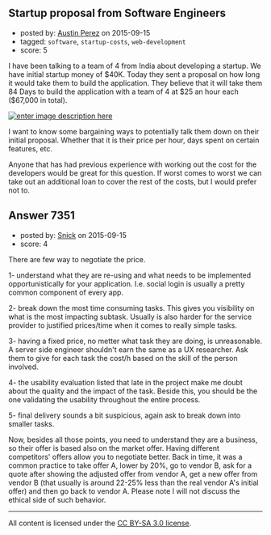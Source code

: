 ## Startup proposal from Software Engineers

- posted by: [Austin Perez](https://stackexchange.com/users/6210604/austin-perez) on 2015-09-15
- tagged: `software`, `startup-costs`, `web-development`
- score: 5

<p>I have been talking to a team of 4 from India about developing a startup. We have initial startup money of $40K. Today they sent a proposal on how long it would take them to build the application. They believe that it will take them 84 Days to build the application with a team of 4 at $25 an hour each ($67,000 in total).</p>

<p><a href="https://i.stack.imgur.com/L20DJ.png" rel="nofollow noreferrer"><img src="https://i.stack.imgur.com/L20DJ.png" alt="enter image description here"></a></p>

<p>I want to know some bargaining ways to potentially talk them down on their initial proposal. Whether that it is their price per hour, days spent on certain features, etc. </p>

<p>Anyone that has had previous experience with working out the cost for the developers would be great for this question. If worst comes to worst we can take out an additional loan to cover the rest of the costs, but I would prefer not to.</p>



## Answer 7351

- posted by: [Snick](https://stackexchange.com/users/933131/snick) on 2015-09-15
- score: 4

<p>There are few way to negotiate the price.</p>

<p>1- understand what they are re-using and what needs to be implemented opportunistically for your application. I.e. social login is usually a pretty common component of every app.</p>

<p>2- break down the most time consuming tasks. This gives you visibility on what is the most impacting subtask. Usually is also harder for the service provider to justified prices/time when it comes to really simple tasks.</p>

<p>3- having a fixed price, no metter what task they are doing, is unreasonable. A server side engineer shouldn't earn the same as a UX researcher. Ask them to give for each task the cost/h based on the skill of the person involved.</p>

<p>4- the usability evaluation listed that late in the project make me doubt about the quality and the impact of the task. Beside this, you should be the one validating the usability throughout the entire process.</p>

<p>5- final delivery sounds a bit suspicious, again ask to break down into smaller tasks. </p>

<p>Now, besides all those points, you need to understand they are a business, so their offer is based also on the market offer. Having different competitors' offers allow you to negotiate better.
Back in time, it was a common practice to take offer A, lower by 20%, go to vendor B, ask for a quote after showing the adjusted offer from vendor A, get a new offer from vendor B (that usually is around 22-25% less than the real vendor A's initial offer) and then go back to vendor A. Please note I will not discuss the ethical side of such behavior.</p>




---

All content is licensed under the [CC BY-SA 3.0 license](https://creativecommons.org/licenses/by-sa/3.0/).
